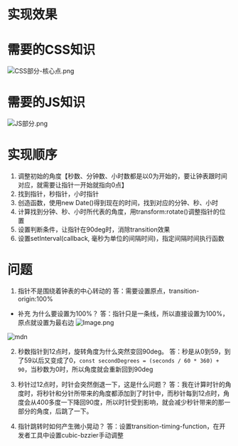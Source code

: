 # 实现效果
[]()


# 需要的CSS知识
![CSS部分-核心点.png](https://upload-images.jianshu.io/upload_images/2195446-cb8af42b621d05c0.png?imageMogr2/auto-orient/strip%7CimageView2/2/w/1240)



# 需要的JS知识
![JS部分.png](https://upload-images.jianshu.io/upload_images/2195446-58c703340aa28083.png?imageMogr2/auto-orient/strip%7CimageView2/2/w/1240)




# 实现顺序
1. 调整初始的角度【秒数、分钟数、小时数都是以0为开始的，要让钟表跟时间对应，就需要让指针一开始就指向0点】
2. 找到指针，秒指针，小时指针
3. 创造函数，使用new Date()得到现在的时间，找到对应的分钟、秒、小时
4. 计算找到分钟、秒、小时所代表的角度，用transform:rotate()调整指针的位置
5. 设置判断条件，让指针在90deg时，消除transition效果
6. 设置setInterval(callback, 毫秒为单位的间隔时间)，指定间隔时间执行函数


# 问题

1. 指针不是围绕着钟表的中心转动的
答：需要设置原点，transition-origin:100%
  - 补充
    为什么要设置为100%？
    答：指针只是一条线，所以直接设置为100%，原点就设置为最右边
![Image.png](https://upload-images.jianshu.io/upload_images/2195446-1757d68ddf5eb9cf.png?imageMogr2/auto-orient/strip%7CimageView2/2/w/1240)

![mdn](https://upload-images.jianshu.io/upload_images/2195446-fb1fc0774fabcf95.png?imageMogr2/auto-orient/strip%7CimageView2/2/w/1240)



2. 秒数指针到12点时，旋转角度为什么突然变回90deg。
答：秒是从0到59，到了59以后又变成了0，`const secondDegrees = (seconds / 60 * 360) + 90`，当秒数为0时，所以角度就会重新回到90deg


3. 秒针过12点时，时针会突然倒退一下，这是什么问题？
答：我在计算时针的角度时，将秒针和分针所带来的角度都添加到了时针中，而秒针每到12点时，角度会从400多度一下降回90度，所以时针受到影响，就会减少秒针带来的那一部分的角度，后跳了一下。


4. 指针跳转时如何产生微小晃动？
答：设置transition-timing-function，在开发者工具中设置cubic-bzzier手动调整



